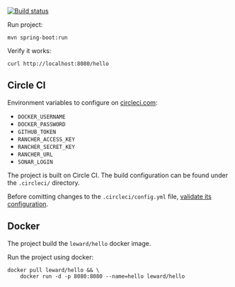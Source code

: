 [![Build status](https://circleci.com/gh/Leward/hello.svg?&style=shield&circle-token=3ac863c8cd63eca92a6e3fc94fa6617ac0c95874)](https://circleci.com/gh/Leward/hello)


Run project: 

```
mvn spring-boot:run
```

Verify it works:

```
curl http://localhost:8080/hello
```

## Circle CI

Environment variables to configure on [circleci.com](https://circleci.com): 

- `DOCKER_USERNAME` 
- `DOCKER_PASSWORD`
- `GITHUB_TOKEN`
- `RANCHER_ACCESS_KEY`
- `RANCHER_SECRET_KEY`
- `RANCHER_URL`
- `SONAR_LOGIN`


The project is built on Circle CI. 
The build configuration can be found under the `.circleci/` directory.

Before comitting changes to the `.circleci/config.yml` file, 
[validate its configuration](https://circleci.com/docs/2.0/local-jobs/#validating-20-yaml-syntax).

## Docker

The project build the `leward/hello` docker image.

Run the project using docker: 
```
docker pull leward/hello && \
    docker run -d -p 8080:8080 --name=hello leward/hello
```
